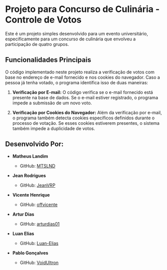 ﻿# Projeto para Concurso de Culinária - Controle de Votos

Este é um projeto simples desenvolvido para um evento universitário, especificamente para um concurso de culinária que envolveu a participação de quatro grupos.

## Funcionalidades Principais

O código implementado neste projeto realiza a verificação de votos com base no endereço de e-mail fornecido e nos cookies do navegador. Caso a pessoa já tenha votado, o programa identifica isso de duas maneiras:

1. **Verificação por E-mail:** O código verifica se o e-mail fornecido está presente na base de dados. Se o e-mail estiver registrado, o programa impede a submissão de um novo voto.

2. **Verificação por Cookies do Navegador:** Além da verificação por e-mail, o programa também detecta cookies específicos definidos durante o processo de votação. Se esses cookies estiverem presentes, o sistema também impede a duplicidade de votos.

## Desenvolvido Por:

- **Matheus Landim**
  - GitHub: [MTSLND](https://github.com/MTSLND)

- **Jean Rodrigues**
  - GitHub: [JeanVRP](https://github.com/JeanVRP)

- **Vicente Henrique**
  - GitHub: [offvicente](https://github.com/offvicente)
    
- **Artur Dias**
  - GitHub: [arturdias01](https://github.com/arturdias01)
 
- **Luan Elias**
  - GitHub: [Luan-Elias](https://github.com/Luan-Elias)
    
- **Pablo Gonçalves**
  - GitHub: [VoidUltron](https://github.com/VoidUltron)
